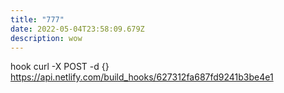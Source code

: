 ```yaml
---
title: "777"
date: 2022-05-04T23:58:09.679Z
description: wow
---
```

hook curl -X POST -d {} https://api.netlify.com/build_hooks/627312fa687fd9241b3be4e1